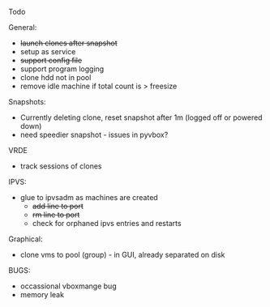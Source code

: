 Todo

General:
- ~~launch clones after snapshot~~
- setup as service
- ~~support config file~~
- support program logging
- clone hdd not in pool
- remove idle machine if total count is > freesize

Snapshots:
- Currently deleting clone, reset snapshot after 1m (logged off or powered down)
- need speedier snapshot - issues in pyvbox?

VRDE
- track sessions of clones

IPVS:
- glue to ipvsadm as machines are created
    - ~~add line to port~~
    - ~~rm line to port~~
    - check for orphaned ipvs entries and restarts

Graphical:
- clone vms to pool (group) - in GUI, already separated on disk


BUGS:
- occassional vboxmange bug
- memory leak
